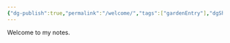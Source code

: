 ```yaml
---
{"dg-publish":true,"permalink":"/welcome/","tags":["gardenEntry"],"dgShowBacklinks":"false","dgEnableSearch":"false"}
---
```


Welcome to my notes. 

